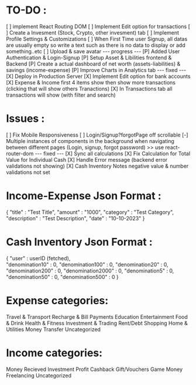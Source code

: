 
# TO-DO :
[ ] implement React Routing DOM 
[ ] Implement Edit option for transactions
[ ] Create a Invesment (Stock, Crypto, other invesment) tab
[ ] Implement Profile Settings & Customizations
[ ] When First Time user Signup, all datas are usually empty so write a text such as there is no data to display or add something..etc
[ ] Upload & save avatar
--- progress ---
[P] Added User Authentication & Login-Signup
[P] Setup Asset & Libilities frontend & Backend
[P] Create a actual dashboard of net worth (assets-liabilities) & savings (income-expense)
[P] Improve Charts in Analytics tab
--- fixed ---
[X] Deploy in Production Server
[X] Implement Edit option for bank accounts
[X] Expense & Income first 4 items show then show more transactions (clicking that will show others Tranactions)
[X] In Transactions tab all transactions will show (with filter and search)

# Issues :
[ ] Fix Mobile Responsiveness
[ ] Login/Signup?forgotPage off scrollable
[-] Multiple instances of components in the background when navigating between different pages (Login, signup, forgot password) >> use react-router-dom
--- fixed ---
[X] Sync all calculations
[X] Fix Calculation for Total Value for Individual Cash
[X] Handle Error message (backend error validations not showing)
[X] Cash Inventory Notes negative value & number validations not set

# Income-Expense Json Format :
{
    "title" : "Test Title",
    "amount" : "1000",
    "category" : "Test Category",
    "description" : "Test Description",
    "date" : "10-10-2023"
}

# Cash Inventory Json Format :
{
    "user" : userID (fetched),  
    "denomination10" : 0,
    "denomination100" : 0,
    "denomination20" : 0,
    "denomination200" : 0,
    "denomination2000" : 0,
    "denomination5" : 0,
    "denomination50" : 0,
    "denomination500" : 0
}

# Expense categories:
Travel & Transport
Recharge & Bill Payments
Education
Entertainment
Food & Drink
Health & Fitness
Investment & Trading
Rent/Debt
Shopping
Home & Utilities
Money Transfer
Uncategorized

# Income categories:
Money Recieved
Investment Profit
Cashback
Gift/Vouchers
Game Money
Freelancing
Uncategorized
